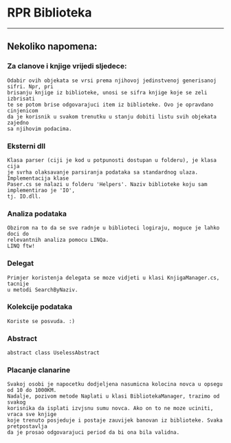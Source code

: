 # RPR Biblioteka
---

## Nekoliko napomena:

### Za clanove i knjige vrijedi sljedece:
	Odabir ovih objekata se vrsi prema njihovoj jedinstvenoj generisanoj sifri. Npr, pri
	brisanju knjige iz biblioteke, unosi se sifra knjige koje se zeli izbrisati
	te se potom brise odgovarajuci item iz biblioteke. Ovo je opravdano cinjenicom
	da je korisnik u svakom trenutku u stanju dobiti listu svih objekata zajedno
	sa njihovim podacima.

### Eksterni dll
	Klasa parser (ciji je kod u potpunosti dostupan u folderu), je klasa cija 
	je svrha olaksavanje parsiranja podataka sa standardnog ulaza. Implementacija klase
	Paser.cs se nalazi u folderu 'Helpers'. Naziv biblioteke koju sam implementirao je 'IO',
	tj. IO.dll.

### Analiza podataka
	Obzirom na to da se sve radnje u biblioteci logiraju, moguce je lahko doci do 
	relevantnih analiza pomocu LINQa.
	LINQ ftw!

### Delegat
	Primjer koristenja delegata se moze vidjeti u klasi KnjigaManager.cs, tacnije
	u metodi SearchByNaziv.

### Kolekcije podataka
	Koriste se posvuda. :)
	
### Abstract
	abstract class UselessAbstract
	
### Placanje clanarine
	Svakoj osobi je napocetku dodjeljena nasumicna kolocina novca u opsegu od 10 do 1000KM.
	Nadalje, pozivom metode Naplati u klasi BibliotekaManager, trazimo od svakog 
	korisnika da isplati izvjsnu sumu novca. Ako on to ne moze uciniti, vraca sve knjige
	koje trenuto posjeduje i postaje zauvijek banovan iz biblioteke. Svaka pretpostavlja
	da je prosao odgovarajuci period da bi ona bila validna.
